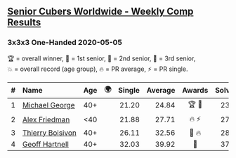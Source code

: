 <style>table {white-space: nowrap;}</style>
<link rel="stylesheet" type="text/css" href="/scw-comp/css/flags.css" />

## [Senior Cubers Worldwide - Weekly Comp Results](/scw-comp/results/)
### 3x3x3 One-Handed 2020-05-05

<span style="white-space: nowrap;">🏆 = overall winner</span>, <span style="white-space: nowrap;">🥇 = 1st senior</span>, <span style="white-space: nowrap;">🥈 = 2nd senior</span>, <span style="white-space: nowrap;">🥉 = 3rd senior</span>, <span style="white-space: nowrap;">💥 = overall record (age group)</span>, <span style="white-space: nowrap;">🔥 = PR average</span>, <span style="white-space: nowrap;">⚡ = PR single</span>.

| # | Name | Age | 🌍 | Single | Average | Awards | Solve 1 | Solve 2 | Solve 3 | Solve 4 | Solve 5 | Video |
| :--: | :-- | :--: | :--: | --: | --: | :--: | --: | --: | --: | --: | --: | :-- |
| 1 | [Michael George](../../persons/michael_george/333oh.md) | 40+ | <i class="flag flag-GB" /> | 21.20 | 24.84 | 🏆 🥇 | 23.34 | 24.36 | 21.20 | 32.98 | 26.83 | [Desktop](https://www.facebook.com/events/3313106775587396/permalink/3315212548710152) / [Mobile](https://m.facebook.com/events/3313106775587396?view=permalink&id=3315212548710152) |
| 2 | [Alex Friedman](../../persons/alex_friedman/333oh.md) | <40 | <i class="flag flag-IL" /> | 21.88 | 27.71 | 🔥 ⚡ | 27.27 | 27.16 | 28.69 | 36.05 | 21.88 | [Desktop](https://www.facebook.com/events/3313106775587396/permalink/3318782515019822) / [Mobile](https://m.facebook.com/events/3313106775587396?view=permalink&id=3318782515019822) |
| 3 | [Thierry Boisivon](../../persons/thierry_boisivon/333oh.md) | 40+ | <i class="flag flag-FR" /> | 26.11 | 32.56 | 🥈 🔥 | 28.16 | 26.11 | 34.86 | 55.25 | 34.65 | [Desktop](https://www.facebook.com/events/3313106775587396/permalink/3314531595444914) / [Mobile](https://m.facebook.com/events/3313106775587396?view=permalink&id=3314531595444914) |
| 4 | [Geoff Hartnell](../../persons/geoff_hartnell/333oh.md) | 40+ | <i class="flag flag-GB" /> | 32.03 | 39.92 | 🥉 | 37.12 | 40.32 | 42.31 | 32.03 | 45.16 | [Desktop](https://www.facebook.com/events/3313106775587396/permalink/3318143511750389) / [Mobile](https://m.facebook.com/events/3313106775587396?view=permalink&id=3318143511750389) |

<!-- Global site tag (gtag.js) - Google Analytics -->
<script async src="https://www.googletagmanager.com/gtag/js?id=UA-86348435-3"></script>
<script>window.dataLayer = window.dataLayer || []; function gtag() {dataLayer.push(arguments);} gtag('js', new Date()); gtag('config', 'UA-86348435-3');</script>
